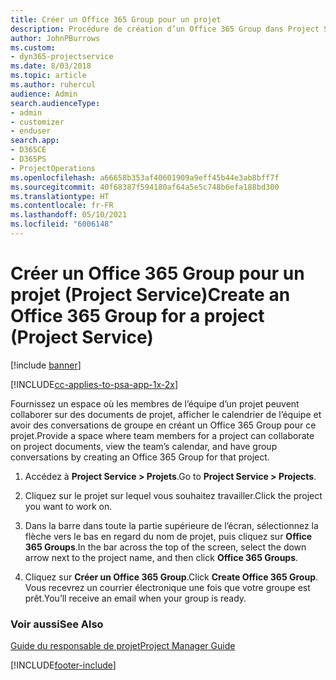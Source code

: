 ```yaml
---
title: Créer un Office 365 Group pour un projet
description: Procédure de création d’un Office 365 Group dans Project Service
author: JohnPBurrows
ms.custom:
- dyn365-projectservice
ms.date: 8/03/2018
ms.topic: article
ms.author: ruhercul
audience: Admin
search.audienceType:
- admin
- customizer
- enduser
search.app:
- D365CE
- D365PS
- ProjectOperations
ms.openlocfilehash: a66658b353af40601909a9eff45b44e3ab8bff7f
ms.sourcegitcommit: 40f68387f594180af64a5e5c748b6efa188bd300
ms.translationtype: HT
ms.contentlocale: fr-FR
ms.lasthandoff: 05/10/2021
ms.locfileid: "6006148"
---
```

# <a name="create-an-office-365-group-for-a-project-project-service"></a><span data-ttu-id="12e6f-103">Créer un Office 365 Group pour un projet (Project Service)</span><span class="sxs-lookup"><span data-stu-id="12e6f-103">Create an Office 365 Group for a project (Project Service)</span></span>

[!include [banner](../includes/psa-now-project-operations.md)]

[!INCLUDE[cc-applies-to-psa-app-1x-2x](../includes/cc-applies-to-psa-app-1x-2x.md)]

<span data-ttu-id="12e6f-104">Fournissez un espace où les membres de l’équipe d’un projet peuvent collaborer sur des documents de projet, afficher le calendrier de l’équipe et avoir des conversations de groupe en créant un Office 365 Group pour ce projet.</span><span class="sxs-lookup"><span data-stu-id="12e6f-104">Provide a space where team members for a project can collaborate on project documents, view the team’s calendar, and have group conversations by creating an Office 365 Group for that project.</span></span>  
  
1.  <span data-ttu-id="12e6f-105">Accédez à **Project Service > Projets**.</span><span class="sxs-lookup"><span data-stu-id="12e6f-105">Go to **Project Service > Projects**.</span></span>  
  
2.  <span data-ttu-id="12e6f-106">Cliquez sur le projet sur lequel vous souhaitez travailler.</span><span class="sxs-lookup"><span data-stu-id="12e6f-106">Click the project you want to work on.</span></span>  
  
3.  <span data-ttu-id="12e6f-107">Dans la barre dans toute la partie supérieure de l’écran, sélectionnez la flèche vers le bas en regard du nom de projet, puis cliquez sur **Office 365 Groups**.</span><span class="sxs-lookup"><span data-stu-id="12e6f-107">In the bar across the top of the screen, select the down arrow next to the project name, and then click **Office 365 Groups**.</span></span>  
  
4.  <span data-ttu-id="12e6f-108">Cliquez sur **Créer un Office 365 Group**.</span><span class="sxs-lookup"><span data-stu-id="12e6f-108">Click **Create Office 365 Group**.</span></span> <span data-ttu-id="12e6f-109">Vous recevrez un courrier électronique une fois que votre groupe est prêt.</span><span class="sxs-lookup"><span data-stu-id="12e6f-109">You’ll receive an email when your group is ready.</span></span>  
  
### <a name="see-also"></a><span data-ttu-id="12e6f-110">Voir aussi</span><span class="sxs-lookup"><span data-stu-id="12e6f-110">See Also</span></span>  
 [<span data-ttu-id="12e6f-111">Guide du responsable de projet</span><span class="sxs-lookup"><span data-stu-id="12e6f-111">Project Manager Guide</span></span>](../psa/project-manager-guide.md)


[!INCLUDE[footer-include](../includes/footer-banner.md)]